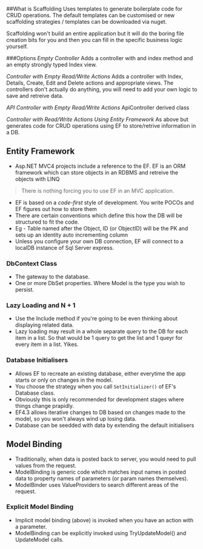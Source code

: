 ##What is Scaffolding 
 Uses templates to generate boilerplate code for CRUD operations. The default templates can be customised or new
 scaffolding strategies / templates can be downloaded via nuget.
 
 Scaffolding won't build an entire application but it will do the boring file creation bits for you and then you
 can fill in the specific business logic yourself.

###Options
 _Empty Controller_
 Adds a controller with and index method and an empty strongly typed Index view.
 
 _Controller with Empty Read/Write Actions_
 Adds a controller with Index, Details, Create, Edit and Delete actions and appropriate views. The controllers don't 
 actually do anything, you will need to add your own logic to save and retreive data.
 
 _API Controller with Empty Read/Write Actions_
 ApiController derived class
 
 _Controller with Read/Write Actions Using Entity Framework_
 As above but generates code for CRUD operations using EF to store/retrive information in a DB.

## Entity Framework
 - Asp.NET MVC4 projects include a reference to the EF. EF is an ORM framework which can store objects in an RDBMS and 
 retreive the objects with LINQ
 > There is nothing forcing you to use EF in an MVC application.
 - EF is based on a *code-first* style of development. You write POCOs and EF figures out how to store them
 - There are certain conventions which define this how the DB will be structured to fit the code.
 - Eg - Table named after the Object, ID (or ObjectID) will be the PK and sets up an identity auto incrementing column
 - Unless you configure your own DB connection, EF will connect to a localDB instance of Sql Server express.
 
### DbContext Class
 - The gateway to the database.
 - One or more DbSet<Model> properties. Where Model is the type you wish to persist.
 
 
### Lazy Loading and N + 1
  - Use the Include method if you're going to be even thinking about displaying related data.
  - Lazy loading may result in a whole separate query to the DB for each item in a list. So that would be 1 query to get the list and 1 queyr for every item in a list. Yikes.
  
### Database Initialisers
  - Allows EF to recreate an existing database, either everytime the app starts or only on changes in the model.
  - You choose the strategy when you call `SetInitializer()` of EF's Database class.
  - Obviously this is only recommended for development stages where things change prapidly.
  - EF4.3 allows iterative changes to DB based on changes made to the model, so you won't always wind up losing data.
  - Database can be seedded with data by extending the default initialisers
  
## Model Binding
  - Traditionally, when data is posted back to server, you would need to pull values from the request.
  - ModelBinding is generic code which matches input names in posted data to property names of parameters (or param names themselves).
  - ModelBinder uses ValueProviders to search different areas of the request.
  
  ### Explicit Model Binding
  - Implicit model binding (above) is invoked when you have an action with a parameter.
  - ModelBinding can be explicitly invoked using TryUpdateModel() and UpdateModel calls.
  